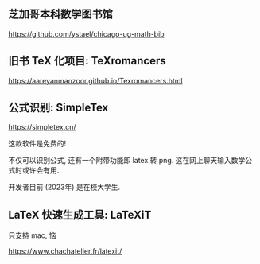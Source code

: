 ## 芝加哥本科数学图书馆

https://github.com/ystael/chicago-ug-math-bib

## 旧书 TeX 化项目: TeXromancers

https://aareyanmanzoor.github.io/Texromancers.html

## 公式识别: SimpleTex

https://simpletex.cn/

这款软件是免费的!

不仅可以识别公式, 还有一个附带功能即 latex 转 png. 这在网上聊天输入数学公式时或许会有用.

开发者目前 (2023年) 是在校大学生.

## LaTeX 快速生成工具: LaTeXiT

只支持 mac, 恼

https://www.chachatelier.fr/latexit/
